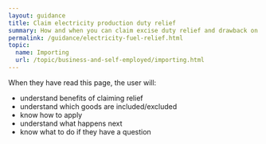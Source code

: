 ```yaml
---
layout: guidance
title: Claim electricity production duty relief 
summary: How and when you can claim excise duty relief and drawback on fuel used to make electricity.
permalink: /guidance/electricity-fuel-relief.html
topic:
  name: Importing
  url: /topic/business-and-self-employed/importing.html
---
```


When they have read this page, the user will:

- understand benefits of claiming relief
- understand which goods are included/excluded
- know how to apply
- understand what happens next
- know what to do if they have a question
